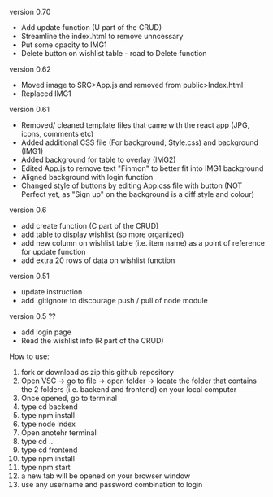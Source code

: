version 0.70
- Add update function (U part of the CRUD)
- Streamline the index.html to remove unncessary 
- Put some opacity to IMG1
- Delete button on wishlist table - road to Delete function

version 0.62
- Moved image to SRC>App.js and removed from public>Index.html
- Replaced IMG1

version 0.61
- Removed/ cleaned template files that came with the react app (JPG, icons, comments etc)
- Added additional CSS file (For background, Style.css) and background (IMG1)
- Added background for table to overlay (IMG2)
- Edited App.js to remove text "Finmon" to better fit into IMG1 background
- Aligned background with login function
- Changed style of buttons by editing App.css file with button (NOT Perfect yet, as "Sign up" on the background is a diff style and colour)

version 0.6
- add create function (C part of the CRUD)
- add table to display wishlist (so more organized)
- add new column on wishlist table (i.e. item name) as a point of reference for update function
- add extra 20 rows of data on wishlist function

version 0.51
- update instruction 
- add .gitignore to discourage push / pull of node module

version 0.5 ??
- add login page
- Read the wishlist info (R part of the CRUD)



How to use:
1. fork or download as zip this github repository
2. Open VSC -> go to file -> open folder -> locate the folder that contains the 2 folders (i.e. backend and frontend) on your local computer 
3. Once opened, go to terminal 
4. type cd backend
5. type npm install
6. type node index
7. Open anotehr terminal
8. type cd ..
9. type cd frontend
10. type npm install
11. type npm start
12. a new tab will be opened on your browser window
13. use any username and password combination to login
